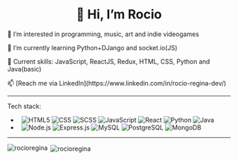 <h1 align="center">👋 Hi, I’m Rocio</h1>
<p> 👀 I’m interested in programming, music, art and indie videogames</p>
<p> 🌱 I’m currently learning Python+DJango and socket.io(JS)</p>
<p> 🌱 Current skills: JavaScript, ReactJS, Redux, HTML, CSS, Python and Java(basic)</p>
📫 [Reach me via LinkedIn](https://www.linkedin.com/in/rocio-regina-dev/)
<hr>

Tech stack:

-  &nbsp;
  ![HTML5](https://img.shields.io/badge/-HTML5-FFFFFF?style=flat&logo=HTML5)
  ![CSS](https://img.shields.io/badge/-CSS-FFFFFF?style=flat&logo=CSS3&logoColor=1572B6)
  ![SCSS](https://img.shields.io/badge/-SCSS-FFFFFF?style=flat&logo=sass&logoColor=1572B6)
  ![JavaScript](https://img.shields.io/badge/-JavaScript-FFFFFF?style=flat&logo=javascript)
  ![React](https://img.shields.io/badge/-React-FFFFFF?style=flat&logo=react)
  ![Python](https://img.shields.io/badge/-Python-FFFFFF?style=flat&logo=python)
  ![Java](https://img.shields.io/badge/-Java-FFFFFF?style=flat&logo=java)
-  &nbsp;
  ![Node.js](https://img.shields.io/badge/-Node.js-FFFFFF?style=flat&logo=node.js)
  ![Express.js](https://img.shields.io/badge/-Express.js-FFFFFF?style=flat&logo=express&logoColor=000000)
  ![MySQL](https://img.shields.io/badge/-MySQL-FFFFFF?style=flat&logo=mysql)
  ![PostgreSQL](https://img.shields.io/badge/-PostgreSQL-FFFFFF?style=flat&logo=PostgreSQL)
  ![MongoDB](https://img.shields.io/badge/-MongoDB-FFFFFF?style=flat&logo=mongodb)

<hr>

<p><img align="left" src="https://github-readme-stats.vercel.app/api/top-langs?username=rocioregina&show_icons=true&locale=en&theme=radical" alt="rocioregina" /></p>

<p>&nbsp;<img align="center" src="https://github-readme-stats.vercel.app/api?username=rocioregina&show_icons=true&locale=en&theme=radical" alt="rocioregina" /></p>
<!---
rocioregina/rocioregina is a ✨ special ✨ repository because its `README.md` (this file) appears on your GitHub profile.
You can click the Preview link to take a look at your changes.
--->

